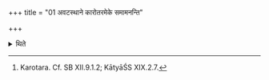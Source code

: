 +++
title = "01 अवटस्थाने कारोतरमेके समामनन्ति"

+++

<details><summary>थिते</summary>

1. Instead of the cavity a Bamboo-sieve[^1] (is to be used) according to some.   

[^1]: Karotara. Cf. SB XII.9.1.2; KātyāŚS XIX.2.7.  
</details>
